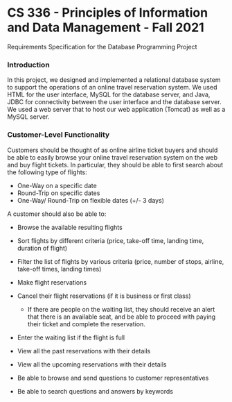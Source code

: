 # CS 336 - Principles of Information and Data Management - Fall 2021
Requirements Specification for the Database Programming Project


### Introduction

In this project, we designed and implemented a relational database system to support the operations of an online travel reservation system. 
We used HTML for the user interface, MySQL for the database server, and Java, JDBC for connectivity between the user interface and 
the database server. 
We used a web server that to host our web application (Tomcat) as well as a MySQL server.

### Customer-Level Functionality
Customers should be thought of as online airline ticket buyers and should be able to easily 
browse your online travel reservation system on the web and buy flight tickets. In particular, they 
should be able to first search about the following type of flights:

 - One-Way on a specific date
 - Round-Trip on specific dates
 - One-Way/ Round-Trip on flexible dates (+/- 3 days)

A customer should also be able to: 
 - Browse the available resulting flights 
 - Sort flights by different criteria (price, take-off time, landing time, duration of flight)
 - Filter the list of flights by various criteria (price, number of stops, airline, take-off times, 
landing times)
 - Make flight reservations
 - Cancel their flight reservations (if it is business or first class)
    - If there are people on the waiting list, they should receive an alert that there is an available seat, and be able to proceed with paying their ticket and complete the 
reservation.

 - Enter the waiting list if the flight is full
 - View all the past reservations with their details
 - View all the upcoming reservations with their details
 - Be able to browse and send questions to customer representatives
 - Be able to search questions and answers by keywords
